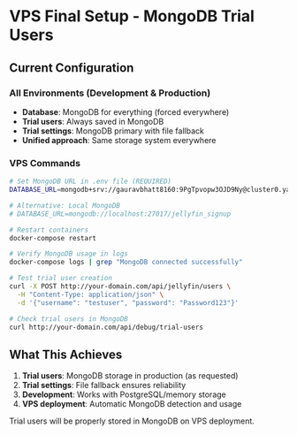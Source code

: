 # VPS Final Setup - MongoDB Trial Users

## Current Configuration

### All Environments (Development & Production)
- **Database**: MongoDB for everything (forced everywhere)
- **Trial users**: Always saved in MongoDB 
- **Trial settings**: MongoDB primary with file fallback
- **Unified approach**: Same storage system everywhere

### VPS Commands

```bash
# Set MongoDB URL in .env file (REQUIRED)
DATABASE_URL=mongodb+srv://gauravbhatt8160:9PgTpvopw3OJD9Ny@cluster0.yalif93.mongodb.net/jellyfin_signup?retryWrites=true&w=majority&appName=Cluster0

# Alternative: Local MongoDB
# DATABASE_URL=mongodb://localhost:27017/jellyfin_signup

# Restart containers
docker-compose restart

# Verify MongoDB usage in logs
docker-compose logs | grep "MongoDB connected successfully"

# Test trial user creation
curl -X POST http://your-domain.com/api/jellyfin/users \
  -H "Content-Type: application/json" \
  -d '{"username": "testuser", "password": "Password123"}'

# Check trial users in MongoDB
curl http://your-domain.com/api/debug/trial-users
```

## What This Achieves

1. **Trial users**: MongoDB storage in production (as requested)
2. **Trial settings**: File fallback ensures reliability
3. **Development**: Works with PostgreSQL/memory storage
4. **VPS deployment**: Automatic MongoDB detection and usage

Trial users will be properly stored in MongoDB on VPS deployment.